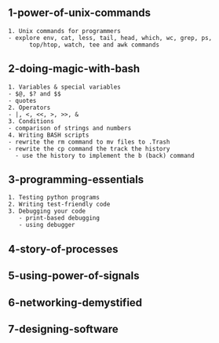## 1-power-of-unix-commands
    1. Unix commands for programmers
	- explore env, cat, less, tail, head, which, wc, grep, ps,
          top/htop, watch, tee and awk commands

## 2-doing-magic-with-bash
    1. Variables & special variables
	- $@, $? and $$
	- quotes
    2. Operators
	- |, <, <<, >, >>, &
    3. Conditions
	- comparison of strings and numbers
    4. Writing BASH scripts 
	- rewrite the rm command to mv files to .Trash
	- rewrite the cp command the track the history
	  - use the history to implement the b (back) command

## 3-programming-essentials
    1. Testing python programs
    2. Writing test-friendly code
    3. Debugging your code
       - print-based debugging
       - using debugger

## 4-story-of-processes

## 5-using-power-of-signals

## 6-networking-demystified

## 7-designing-software


